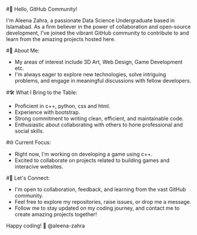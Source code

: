
#👋 Hello, GitHub Community!

I'm Aleena Zahra, a passionate Data Science Undergraduate based in Islamabad. 
As a firm believer in the power of collaboration and open-source development, I've joined the vibrant GitHub community to contribute to and learn from the amazing projects hosted here.

#🚀 About Me:
- My areas of interest include 3D Art, Web Design, Game Development etc.
- I'm always eager to explore new technologies, solve intriguing problems, and engage in meaningful discussions with fellow developers.

#🛠️ What I Bring to the Table:
- Proficient in c++, python, css and html.
- Experience with bootstrap.
- Strong commitment to writing clean, efficient, and maintainable code.
- Enthusiastic about collaborating with others to hone professional and social skills.

#🌐 Current Focus:
- Right now, I'm working on developing a game using c++.
- Excited to collaborate on projects related to building games and interacive websites.

#🤝 Let's Connect:
- I'm open to collaboration, feedback, and learning from the vast GitHub community.
- Feel free to explore my repositories, raise issues, or drop me a message.
- Follow me to stay updated on my coding journey, and contact me to create amazing projects together!

Happy coding! 🚀
@aleena-zahra


